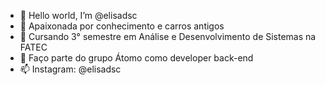 - 👋 Hello world, I’m @elisadsc
- 👀 Apaixonada por conhecimento e carros antigos 
- 🌱 Cursando 3° semestre em Análise e Desenvolvimento de Sistemas na FATEC
- 💞️ Faço parte do grupo Átomo como developer back-end
- 📫 Instagram: @elisadsc

<!---
elisadsc/elisadsc is a ✨ special ✨ repository because its `README.md` (this file) appears on your GitHub profile.
You can click the Preview link to take a look at your changes.
--->
